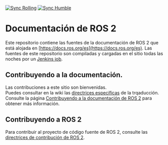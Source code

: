 [![Sync Rolling](https://github.com/ROS-Spanish-Users-Group/ros2_documentation/actions/workflows/sync_rolling.yml/badge.svg)](https://github.com/ROS-Spanish-Users-Group/ros2_documentation/actions/workflows/sync_rolling.yml)
[![Sync Humble](https://github.com/ROS-Spanish-Users-Group/ros2_documentation/actions/workflows/sync_humble.yml/badge.svg)](https://github.com/ROS-Spanish-Users-Group/ros2_documentation/actions/workflows/sync_humble.yml)

# Documentación de ROS 2

Este repositorio contiene las fuentes de la documentación de ROS 2 que está alojada en [https://docs.ros.org/es](https://docs.ros.org/es).
Las fuentes de este repositorio son compiladas y cargadas en el sitio todas las noches por un [Jenkins job](https://build.ros.org/job/doc_ros2doc).

## Contribuyendo a la documentación.

Las contribuciones a este sitio son bienvenidas.  
Puedes consultar en la wiki las [directrices específicas](https://github.com/ROS-Spanish-Users-Group/ros2_documentation/wiki) de la trqaducción.
Consulte la página [Contribuyendo a la documentación de ROS 2](https://docs.ros.org/es/rolling/The-ROS2-Project/Contributing/Contributing-To-ROS-2-Documentation.html) para obtener más información.

## Contribuyendo a ROS 2

Para contribuir al proyecto de código fuente de ROS 2, consulte las [directrices de contribución de ROS 2](https://docs.ros.org/es/rolling/The-ROS2-Project/Contributing.html).
